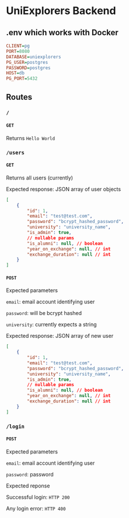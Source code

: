 # UniExplorers Backend

## .env which works with Docker
```ini
CLIENT=pg
PORT=8080
DATABASE=uniexplorers
PG_USER=postgres
PASSWORD=postgres
HOST=db
PG_PORT=5432
```

## Routes

### `/`
#### `GET`
Returns `Hello World`

### `/users`
#### `GET`
Returns all users (currently)

Expected response: JSON array of user objects

```json
[
    {
        "id": 1,
        "email": "test@test.com",
        "password": "bcrypt_hashed_password",
        "university": "university_name",
        "is_admin": true,
        // nullable params
        "is_alumni": null, // boolean
        "year_on_exchange": null, // int
        "exchange_duration": null // int
    }
]
```
#### `POST`
Expected parameters

`email`: email account identifying user

`password`: will be bcrypt hashed

`university`: currently expects a string

Expected response: JSON array of new user

```json
[
    {
        "id": 1,
        "email": "test@test.com",
        "password": "bcrypt_hashed_password",
        "university": "university_name",
        "is_admin": true,
        // nullable params
        "is_alumni": null, // boolean
        "year_on_exchange": null, // int
        "exchange_duration": null // int
    }
]
```

### `/login`

#### `POST`
Expected parameters

`email`: email account identifying user

`password`: password

Expected reponse

Successful login: `HTTP 200`

Any login error: `HTTP 400`
